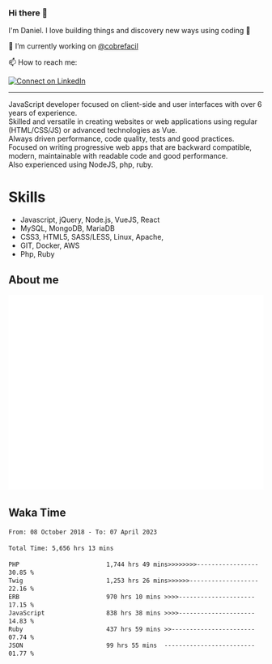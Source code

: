 ### Hi there 👋

I'm Daniel. I love building things and discovery new ways using coding :raised_hands: 

🔭 I’m currently working on [@cobrefacil](https://www.cobrefacil.com.br/)

📫 How to reach me:

[![Connect on LinkedIn](https://img.shields.io/badge/--linkedin?label=LinkedIn&logo=LinkedIn&style=social)](https://www.linkedin.com/in/daniel-cerverizzo/)

---

JavaScript developer focused on client-side and user interfaces with over 6 years of experience.  
Skilled and versatile in creating websites or web applications using regular (HTML/CSS/JS) or advanced technologies as Vue.  
Always driven performance, code quality, tests and good practices.  
 Focused on writing progressive web apps that are backward compatible, modern, maintainable with readable code and good performance.  
Also experienced using NodeJS, php, ruby. 


# Skills

 - Javascript, jQuery, Node.js, VueJS, React
 - MySQL, MongoDB, MariaDB    
 - CSS3, HTML5, SASS/LESS,  Linux, Apache,
 - GIT, Docker, AWS
 - Php, Ruby

## About me

![Metrics](/github-metrics.svg)

## Waka Time

<!--START_SECTION:waka-->

```text
From: 08 October 2018 - To: 07 April 2023

Total Time: 5,656 hrs 13 mins

PHP                        1,744 hrs 49 mins>>>>>>>>-----------------   30.85 %
Twig                       1,253 hrs 26 mins>>>>>>-------------------   22.16 %
ERB                        970 hrs 10 mins >>>>---------------------   17.15 %
JavaScript                 838 hrs 38 mins >>>>---------------------   14.83 %
Ruby                       437 hrs 59 mins >>-----------------------   07.74 %
JSON                       99 hrs 55 mins  -------------------------   01.77 %
```

<!--END_SECTION:waka-->

